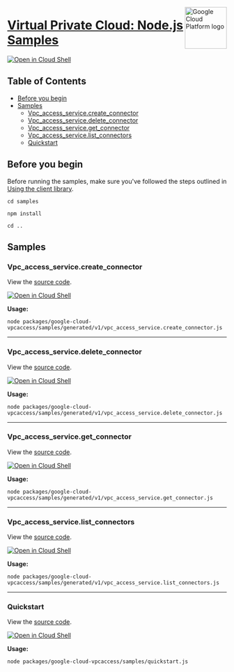 [//]: # "This README.md file is auto-generated, all changes to this file will be lost."
[//]: # "To regenerate it, use `python -m synthtool`."
<img src="https://avatars2.githubusercontent.com/u/2810941?v=3&s=96" alt="Google Cloud Platform logo" title="Google Cloud Platform" align="right" height="96" width="96"/>

# [Virtual Private Cloud: Node.js Samples](https://github.com/googleapis/google-cloud-node)

[![Open in Cloud Shell][shell_img]][shell_link]



## Table of Contents

* [Before you begin](#before-you-begin)
* [Samples](#samples)
  * [Vpc_access_service.create_connector](#vpc_access_service.create_connector)
  * [Vpc_access_service.delete_connector](#vpc_access_service.delete_connector)
  * [Vpc_access_service.get_connector](#vpc_access_service.get_connector)
  * [Vpc_access_service.list_connectors](#vpc_access_service.list_connectors)
  * [Quickstart](#quickstart)

## Before you begin

Before running the samples, make sure you've followed the steps outlined in
[Using the client library](https://github.com/googleapis/google-cloud-node#using-the-client-library).

`cd samples`

`npm install`

`cd ..`

## Samples



### Vpc_access_service.create_connector

View the [source code](https://github.com/googleapis/google-cloud-node/blob/main/packages/google-cloud-vpcaccess/samples/generated/v1/vpc_access_service.create_connector.js).

[![Open in Cloud Shell][shell_img]](https://console.cloud.google.com/cloudshell/open?git_repo=https://github.com/googleapis/google-cloud-node&page=editor&open_in_editor=packages/google-cloud-vpcaccess/samples/generated/v1/vpc_access_service.create_connector.js,samples/README.md)

__Usage:__


`node packages/google-cloud-vpcaccess/samples/generated/v1/vpc_access_service.create_connector.js`


-----




### Vpc_access_service.delete_connector

View the [source code](https://github.com/googleapis/google-cloud-node/blob/main/packages/google-cloud-vpcaccess/samples/generated/v1/vpc_access_service.delete_connector.js).

[![Open in Cloud Shell][shell_img]](https://console.cloud.google.com/cloudshell/open?git_repo=https://github.com/googleapis/google-cloud-node&page=editor&open_in_editor=packages/google-cloud-vpcaccess/samples/generated/v1/vpc_access_service.delete_connector.js,samples/README.md)

__Usage:__


`node packages/google-cloud-vpcaccess/samples/generated/v1/vpc_access_service.delete_connector.js`


-----




### Vpc_access_service.get_connector

View the [source code](https://github.com/googleapis/google-cloud-node/blob/main/packages/google-cloud-vpcaccess/samples/generated/v1/vpc_access_service.get_connector.js).

[![Open in Cloud Shell][shell_img]](https://console.cloud.google.com/cloudshell/open?git_repo=https://github.com/googleapis/google-cloud-node&page=editor&open_in_editor=packages/google-cloud-vpcaccess/samples/generated/v1/vpc_access_service.get_connector.js,samples/README.md)

__Usage:__


`node packages/google-cloud-vpcaccess/samples/generated/v1/vpc_access_service.get_connector.js`


-----




### Vpc_access_service.list_connectors

View the [source code](https://github.com/googleapis/google-cloud-node/blob/main/packages/google-cloud-vpcaccess/samples/generated/v1/vpc_access_service.list_connectors.js).

[![Open in Cloud Shell][shell_img]](https://console.cloud.google.com/cloudshell/open?git_repo=https://github.com/googleapis/google-cloud-node&page=editor&open_in_editor=packages/google-cloud-vpcaccess/samples/generated/v1/vpc_access_service.list_connectors.js,samples/README.md)

__Usage:__


`node packages/google-cloud-vpcaccess/samples/generated/v1/vpc_access_service.list_connectors.js`


-----




### Quickstart

View the [source code](https://github.com/googleapis/google-cloud-node/blob/main/packages/google-cloud-vpcaccess/samples/quickstart.js).

[![Open in Cloud Shell][shell_img]](https://console.cloud.google.com/cloudshell/open?git_repo=https://github.com/googleapis/google-cloud-node&page=editor&open_in_editor=packages/google-cloud-vpcaccess/samples/quickstart.js,samples/README.md)

__Usage:__


`node packages/google-cloud-vpcaccess/samples/quickstart.js`






[shell_img]: https://gstatic.com/cloudssh/images/open-btn.png
[shell_link]: https://console.cloud.google.com/cloudshell/open?git_repo=https://github.com/googleapis/google-cloud-node&page=editor&open_in_editor=samples/README.md
[product-docs]: https://cloud.google.com/vpc/
